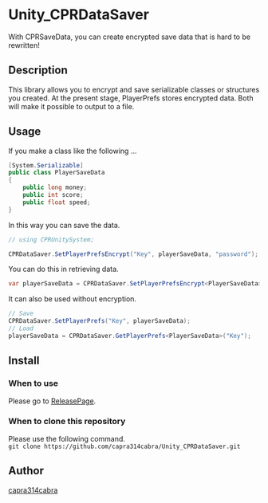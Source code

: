 # Unity_CPRDataSaver
With CPRSaveData, you can create encrypted save data that is hard to be rewritten!

## Description
This library allows you to encrypt and save serializable classes or structures you created.
At the present stage, PlayerPrefs stores encrypted data.
Both will make it possible to output to a file.

## Usage
If you make a class like the following ...
```C#
[System.Serializable]
public class PlayerSaveData
{
    public long money;
    public int score;
    public float speed;
}
```
In this way you can save the data.
```C#
// using CPRUnitySystem;

CPRDataSaver.SetPlayerPrefsEncrypt("Key", playerSaveData, "password");
```
You can do this in retrieving data.
```C#
var playerSaveData = CPRDataSaver.SetPlayerPrefsEncrypt<PlayerSaveData>("Key", "password");
```
It can also be used without encryption.
```C#
// Save
CPRDataSaver.SetPlayerPrefs("Key", playerSaveData);
// Load
playerSaveData = CPRDataSaver.GetPlayerPrefs<PlayerSaveData>("Key");
```

## Install
### When to use  
Please go to [ReleasePage](https://github.com/capra314cabra/Unity_CPRDataSaver/releases).
### When to clone this repository  
Please use the following command.  
`git clone https://github.com/capra314cabra/Unity_CPRDataSaver.git`

## Author
[capra314cabra](https://github.com/capra314cabra/)
